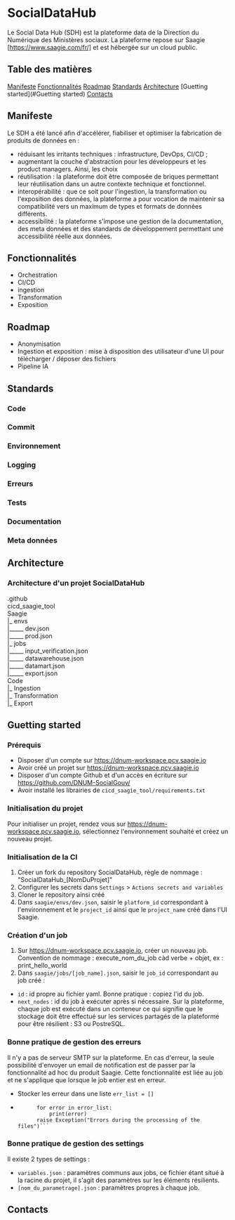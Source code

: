 # SocialDataHub

Le Social Data Hub (SDH) est la plateforme data de la Direction du Numérique des Ministères sociaux. 
La plateforme repose sur Saagie [https://www.saagie.com/fr/] et est hébergée sur un cloud public. 

## Table des matières

[Manifeste](#Manifeste)
[Fonctionnalités](#Fonctionnalités)
[Roadmap](#Roadmap)
[Standards](#Standards)
[Architecture](#Architecture)
[Guetting started](#Guetting started)
[Contacts](#Contacts)

## Manifeste

Le SDH a été lancé afin d'accélérer, fiabiliser et optimiser la fabrication de produits de données en :
* réduisant les irritants techniques : infrastructure, DevOps, CI/CD ;
* augmentant la couche d'abstraction pour les développeurs et les product managers.
Ainsi, les choix
* réutilisation : la plateforme doit être composée de briques permettant leur réutilisation dans un autre contexte technique et fonctionnel. 
* interopérabilité : que ce soit pour l'ingestion, la transformation ou l'exposition des données, la plateforme a pour vocation de maintenir sa compatibilité vers un maximum de types et formats de données différents. 
* accessibilité : la plateforme s'impose une gestion de la documentation, des meta données et des standards de développement permettant une accessibilité réelle aux données. 


## Fonctionnalités

* Orchestration
* CI/CD
* ingestion
* Transformation
* Exposition

## Roadmap

* Anonymisation
* Ingestion et exposition : mise à disposition des utilisateur d'une UI pour télécharger / déposer des fichiers
* Pipeline IA

## Standards

### Code

### Commit

### Environnement 

### Logging

### Erreurs 

### Tests

### Documentation 

### Meta données 

## Architecture

### Architecture d'un projet SocialDataHub

.github \
cicd_saagie_tool \
Saagie \
|_ envs \
|_____ dev.json \
|_____ prod.json \
|_ jobs \
|_____ input_verification.json \
|_____ datawarehouse.json \
|_____ datamart.json \
|_____ export.json \
Code \
|_ Ingestion \
|_ Transformation \
|_ Export 

## Guetting started

### Prérequis
* Disposer d'un compte sur https://dnum-workspace.pcv.saagie.io
* Avoir créé un projet sur https://dnum-workspace.pcv.saagie.io
* Disposer d'un compte Github et d'un accès en écriture sur https://github.com/DNUM-SocialGouv/
* Avoir installé les librairies de `cicd_saagie_tool/requirements.txt`

### Initialisation du projet
Pour initialiser un projet, rendez vous sur https://dnum-workspace.pcv.saagie.io, sélectionnez l'environnement souhaité et créez un nouveau projet. 

### Initialisation de la CI
1) Créer un fork du repository SocialDataHub, règle de nommage : "SocialDataHub_[NomDuProjet]"
2) Configurer les secrets dans `Settings` > `Actions secrets and variables`
3) Cloner le repository ainsi créé
4) Dans `saagie/envs/dev.json`, saisir le `platform_id` correspondant à l'environnement et le `project_id` ainsi que le `project_name` créé dans l'UI Saagie. 

### Création d'un job
1) Sur https://dnum-workspace.pcv.saagie.io, créer un nouveau job. Convention de nommage : execute_nom_du_job càd verbe + objet, ex : print_hello_world
2) Dans `saagie/jobs/[job_name].json`, saisir le `job_id` correspondant au job créé : 
* `id` : id propre au fichier yaml. Bonne pratique : copiez l'id du job.
* `next_nodes` : id du job à exécuter après si nécessaire.
Sur la plateforme, chaque job est exécuté dans un conteneur ce qui signifie que le stockage doit être effectué sur les services partagés de la plateforme pour être résilient : S3 ou PostreSQL. 

### Bonne pratique de gestion des erreurs
Il n'y a pas de serveur SMTP sur la plateforme. En cas d'erreur, la seule possibilité d'envoyer un email de notification est de passer par la fonctionnalité ad hoc du produit Saagie. Cette fonctionnalité est liée au job et ne s'applique que lorsque le job entier est en erreur. 
* Stocker les erreur dans une liste `err_list = []`
* ```if len(error_list) != 0:
        for error in error_list:
            print(error)
        raise Exception("Errors during the processing of the files")```

### Bonne pratique de gestion des settings
Il existe 2 types de settings : 
* `variables.json` : paramètres communs aux jobs, ce fichier étant situé à la racine du projet, il s'agit des paramètres sur les éléments résilients.
* `[nom_du_parametrage].json` : paramètres propres à chaque job. 

## Contacts